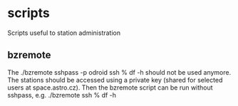 # scripts
 Scripts useful to station administration


## bzremote
The ./bzremote sshpass -p odroid ssh % df -h should not be used anymore. The stations should be accessed using a private key (shared for selected users at space.astro.cz). Then the bzremote script can be run without sshpass, e.g. ./bzremote ssh % df -h